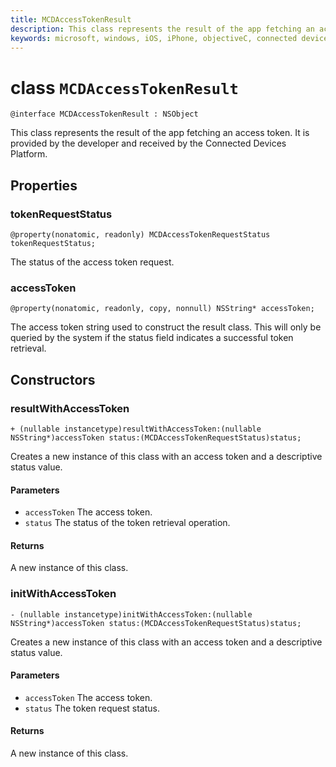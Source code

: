```yaml
---
title: MCDAccessTokenResult
description: This class represents the result of the app fetching an access token.
keywords: microsoft, windows, iOS, iPhone, objectiveC, connected devices, Project Rome 
---
```


# class `MCDAccessTokenResult`

```
@interface MCDAccessTokenResult : NSObject 
```

This class represents the result of the app fetching an access token. It is provided by the developer and received by the Connected Devices Platform.

## Properties

### tokenRequestStatus
`@property(nonatomic, readonly) MCDAccessTokenRequestStatus tokenRequestStatus;`

The status of the access token request.

### accessToken
`@property(nonatomic, readonly, copy, nonnull) NSString* accessToken;`

The access token string used to construct the result class. This will only be queried by the system if the status field indicates a successful token retrieval.

## Constructors

### resultWithAccessToken
`+ (nullable instancetype)resultWithAccessToken:(nullable NSString*)accessToken status:(MCDAccessTokenRequestStatus)status;` 

Creates a new instance of this class with an access token and a descriptive status value.

#### Parameters
* `accessToken` The access token.  
* `status` The status of the token retrieval operation.

#### Returns
A new instance of this class.

### initWithAccessToken
`- (nullable instancetype)initWithAccessToken:(nullable NSString*)accessToken status:(MCDAccessTokenRequestStatus)status;`

Creates a new instance of this class with an access token and a descriptive status value.

#### Parameters
* `accessToken` The access token.  
* `status` The token request status.

#### Returns
A new instance of this class.